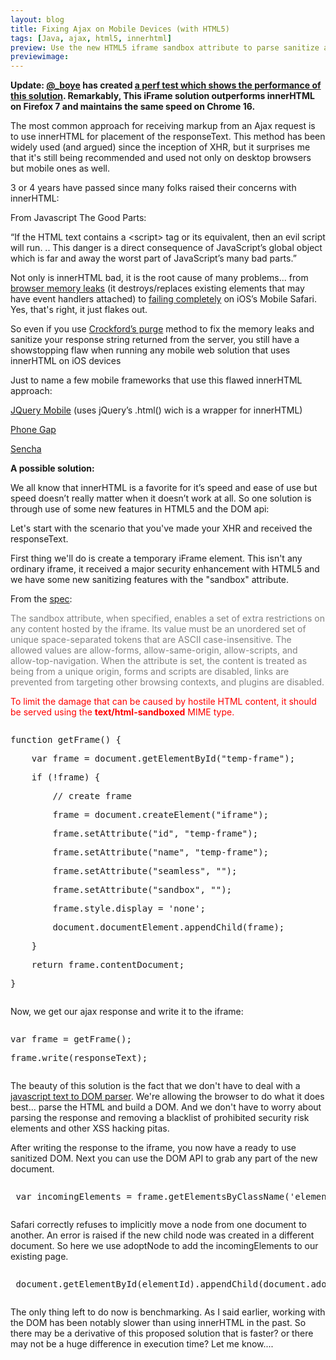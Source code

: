 ```yaml
---
layout: blog
title: Fixing Ajax on Mobile Devices (with HTML5)
tags: [Java, ajax, html5, innerhtml]
preview: Use the new HTML5 iframe sandbox attribute to parse sanitize a dynamically loaded DOM. I also talk about how innerHTML randomly breaks on iOS devices.
previewimage:
---
```

<p><strong>Update: <a href="https://twitter.com/#!/_boye/">@_boye</a> has created <a href="http://jsperf.com/ajax-response-handling-innerhtml-vs-sandboxed-iframe">a perf test which shows the performance of this solution</a>. Remarkably, This iFrame solution outperforms innerHTML on Firefox 7 and maintains the same speed on Chrome 16.</strong></p>
<p>The most common approach for receiving markup from an Ajax request is to use innerHTML for placement of the responseText. This method has been widely used (and argued) since the inception of XHR, but it surprises me that it's still being recommended and used not only on desktop browsers but mobile ones as well.</p>
<p>3 or 4 years have passed since many folks raised their concerns with innerHTML:</p>
<p>From Javascript The Good Parts:</p>
<p>&ldquo;If the HTML text contains a &lt;script&gt; tag or its equivalent, then an evil script will run. .. This danger is a direct consequence of JavaScript&rsquo;s global object which is far and away the worst part of JavaScript&rsquo;s many bad parts.&rdquo;</p>
<p>Not only is innerHTML bad, it is the root cause of many problems... from <a href="http://www.julienlecomte.net/blog/2007/12/38/">browser memory leaks</a> (it destroys/replaces existing elements that may have event handlers attached) to <a href="http://martinkou.blogspot.com/2011/05/alternative-workaround-for-mobile.html">failing completely</a> on iOS&rsquo;s Mobile Safari. Yes, that's right, it just flakes out.</p>
<p>So even if you use <a href="http://javascript.crockford.com/memory/leak.html">Crockford&rsquo;s purge</a> method to fix the memory leaks and sanitize your response string returned from the server, you still have a showstopping flaw when running any mobile web solution that uses innerHTML on iOS devices </p>

<p>Just to name a few mobile frameworks that use this flawed innerHTML approach:</p>
<p><a href="http://api.jquery.com/html/">JQuery Mobile</a> (uses jQuery&rsquo;s .html() wich is a wrapper for innerHTML)</p>
<p><a class="active_link" href="http://wiki.phonegap.com/w/page/42450600/PhoneGap%20Ajax%20Sample">Phone Gap</a></p>
<p><a href="http://www.sencha.com/forum/showthread.php?122591-List-rendering-race-condition">Sencha</a></p>

<p><strong>A possible solution:</strong></p>
<p>We all know that innerHTML is a favorite for it&rsquo;s speed and ease of use but speed doesn&rsquo;t really matter when it doesn&rsquo;t work at all. So one solution is through use of some new features in HTML5 and the DOM api:</p>

<p>Let's start with the scenario that you've made your XHR and received the responseText. </p>
<p>First thing we'll do is create a temporary iFrame element. This isn't any ordinary iframe, it received a major security enhancement with HTML5 and we have some new sanitizing features with the "sandbox" attribute. </p>

<p>From the <a href="http://dev.w3.org/html5/spec-author-view/the-iframe-element.html#attr-iframe-sandbox">spec</a>:</p>
<p><span style="color: #808080;">The sandbox attribute, when specified, enables a set of extra restrictions on any content hosted by the iframe. Its value must be an unordered set of unique space-separated tokens that are ASCII case-insensitive. The allowed values are allow-forms, allow-same-origin, allow-scripts, and allow-top-navigation. When the attribute is set, the content is treated as being from a unique origin, forms and scripts are disabled, links are prevented from targeting other browsing contexts, and plugins are disabled. </span></p>
<p><span style="color: #ff0000;">To limit the damage that can be caused by hostile HTML content, it should be served using the <strong>text/html-sandboxed</strong> MIME type.</span></p>


<pre class="jive_text_macro jive_macro_code" jivemacro="code" ___default_attr="java"><p>function getFrame() {</p><p>    var frame = document.getElementById("temp-frame");</p><p>    if (!frame) {</p><p>        // create frame</p><p>        frame = document.createElement("iframe");</p><p>        frame.setAttribute("id", "temp-frame");</p><p>        frame.setAttribute("name", "temp-frame");</p><p>        frame.setAttribute("seamless", "");</p><p>        frame.setAttribute("sandbox", "");</p><p>        frame.style.display = 'none';</p><p>        document.documentElement.appendChild(frame);</p><p>    }</p><p>    return frame.contentDocument;</p><p>}</p></pre>

<p>Now, we get our ajax response and write it to the iframe:</p>

<pre class="jive_text_macro jive_macro_code" jivemacro="code" ___default_attr="java"><p>var frame = getFrame();</p><p>frame.write(responseText);</p></pre>

<p>The beauty of this solution is the fact that we don't have to deal with a <a href="http://ejohn.org/blog/pure-javascript-html-parser">javascript text to DOM parser</a>. We're allowing the browser to do what it does best... parse the HTML and build a DOM. And we don't have to worry about parsing the response and removing a blacklist of prohibited security risk elements and other XSS hacking pitas.</p>

<p>After writing the response to the iframe, you now have a ready to use sanitized DOM. Next you can use the DOM API to grab any part of the new document.</p>

<pre class="jive_text_macro jive_macro_code" jivemacro="code" ___default_attr="java"><p> var incomingElements = frame.getElementsByClassName('elementClassName');</p></pre>

<p>Safari correctly refuses to implicitly move a node from one document to another. An error is raised if the new child node was created in a different document. So here we use adoptNode to add the incomingElements to our existing page.</p>

<pre class="jive_text_macro jive_macro_code" jivemacro="code" ___default_attr="java"><p> document.getElementById(elementId).appendChild(document.adoptNode(incomingElements));</p></pre>

<p>The only thing left to do now is benchmarking. As I said earlier, working with the DOM has been notably slower than using innerHTML in the past. So there may be a derivative of this proposed solution that is faster? or there may not be a huge difference in execution time? Let me know....</p>